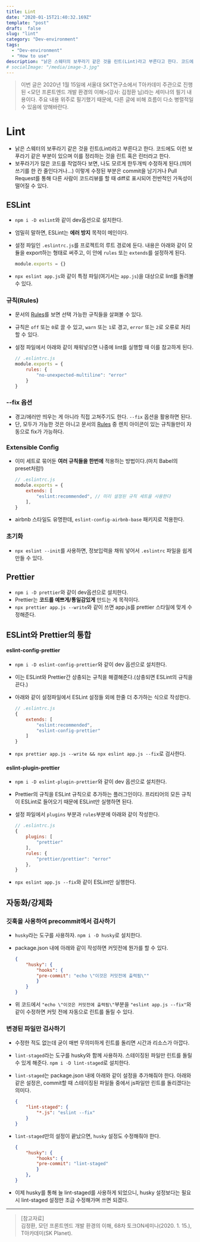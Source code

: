 ```yaml
---
title: Lint
date: "2020-01-15T21:40:32.169Z"
template: "post"
draft:  false
slug: "lint"
category: "Dev-environment"
tags:
  - "Dev-environment"
  - "How to use"
description: "낡은 스웨터의 보푸라기 같은 것을 린트(Lint)라고 부른다고 한다. 코드에도 이런 보푸라기 같은 부분이 있으며 이를 정리하는 것을 린트 혹은 린터라고 한다."
# socialImage: "/media/image-3.jpg"
---  
```


> 이번 글은 2020년 1월 15일에 서울대 SKT연구소에서 T아카데미 주관으로 진행된 <모던 프론트엔드 개발 환경의 이해>(강사: 김정환 님)라는 세미나의 필기 내용이다. 주요 내용 위주로 필기했기 때문에, 다른 글에 비해 흐름이 다소 병렬적일 수 있음에 양해바란다. 

# Lint
- 낡은 스웨터의 보푸라기 같은 것을 린트(Lint)라고 부른다고 한다. 코드에도 이런 보푸라기 같은 부분이 있으며 이를 정리하는 것을 린트 혹은 린터라고 한다.
- 보푸라기가 많은 코드를 작업하다 보면, 나도 모르게 한두개씩 수정하게 된다.(띄어쓰기를 한 칸 줄인다거나...) 이렇게 수정된 부분은 commit을 남기거나 Pull Request를 통해 다른 사람이 코드리뷰를 할 때 diff로 표시되어 전반적인 가독성이 떨어질 수 있다.


## ESLint
- `npm i -D eslint`와 같이 dev옵션으로 설치한다.
- 엄밀히 말하면, ESLint는 **에러 방지** 목적이 메인이다.
- 설정 파일인 `.eslintrc.js`를 프로젝트의 루트 경로에 둔다. 내용은 아래와 같이 모듈을 export하는 형태로 써주고, 이 안에 `rules` 또는 `extends`를 설정하게 된다.
    ```js
    module.exports = {}
    ```

- `npx eslint app.js`와 같이 특정 파일(여기서는 `app.js`)을 대상으로 lint를 돌려볼 수 있다.


### 규칙(Rules)
- 문서의 [Rules](https://eslint.org/docs/rules/)를 보면 선택 가능한 규칙들을 살펴볼 수 있다.
- 규칙은 `off` 또는 `0`로 끌 수 있고, `warn` 또는 `1`로 경고, `error` 또는 `2`로 오류로 처리할 수 있다.
- 설정 파일에서 아래와 같이 채워넣으면 나중에 lint를 실행할 때 이를 참고하게 된다.

    ```js
    // .eslintrc.js
    module.exports = {
        rules: {
            "no-unexpected-multiline": "error"
        }
    }
    ```


### --fix 옵션
- 경고/에러만 띄우는 게 아니라 직접 고쳐주기도 한다. `--fix` 옵션을 활용하면 된다.
- 단, 모두가 가능한 것은 아니고 문서의 [Rules](https://eslint.org/docs/rules/) 중 렌치 아이콘이 있는 규칙들만이 자동으로 fix가 가능하다.


### Extensible Config
- 이미 세트로 묶어둔 **여러 규칙들을 한번에** 적용하는 방법이다.(마치 Babel의 preset처럼!)

    ```js
    // .eslintrc.js
    module.exports = {
        extends: [
            "eslint:recommended", // 미리 설정된 규칙 세트을 사용한다
        ], 
    }
    ```

- airbnb 스타일도 유명한데, `eslint-config-airbnb-base` 패키지로 적용한다.


### 초기화
- `npx eslint --init`를 사용하면, 정보입력을 채워 넣어서 `.eslintrc` 파일을 쉽게 만들 수 있다.


## Prettier
- `npm i -D prettier`와 같이 dev옵션으로 설치한다.
- Prettier는 **코드를 예쁘게/통일감있게** 만드는 게 목적이다.
- `npx prettier app.js --write`와 같이 쓰면 app.js를 prettier 스타일에 맞게 수정해준다.


## ESLint와 Prettier의 통합
#### eslint-config-prettier
- `npm i -D eslint-config-prettier`와 같이 dev 옵션으로 설치한다.
- 이는 ESLint와 Prettier간 상충되는 규칙을 해결해준다.(상충되면 ESLint의 규칙을 끈다.)
- 아래와 같이 설정파일에서 ESLint 설정들 외에 한줄 더 추가하는 식으로 작성한다.
    ```js
    // .eslintrc.js
    {
        extends: [
            "eslint:recommended",
            "eslint-config-prettier"
        ]
    }
    ```

- `npx prettier app.js --write && npx eslint app.js --fix`로 검사한다.


#### eslint-plugin-prettier
- `npm i -D eslint-plugin-prettier`와 같이 dev 옵션으로 설치한다.
- Prettier의 규칙을 ESLint 규칙으로 추가하는 플러그인이다. 프리티어의 모든 규칙이 ESLint로 들어오기 때문에 ESLint만 실행하면 된다.
- 설정 파일에서 `plugins` 부분과 `rules`부분에 아래와 같이 작성한다.

    ```js
    // .eslintrc.js
    {
        plugins: [
            "prettier"
        ],
        rules: {
            "prettier/prettier": "error"
        },
    }
    ```

- `npx eslint app.js --fix`와 같이 ESLint만 실행한다.


## 자동화/강제화


### 깃훅을 사용하여 precommit에서 검사하기
- `husky`라는 도구를 사용하자. `npm i -D husky`로 설치한다.
- package.json 내에 아래와 같이 작성하면 커밋전에 뭔가를 할 수 있다.
    ```json
    {
        "husky": {
            "hooks": {
            "pre-commit": "echo \"이것은 커밋전에 출력됨\""
            }
        }
    }
    ```

- 위 코드에서 `"echo \"이것은 커밋전에 출력됨\"`부분을 `"eslint app.js --fix"`와 같이 수정하면 커밋 전에 자동으로 린트를 돌릴 수 있다.


### 변경된 파일만 검사하기
- 수정한 적도 없는데 굳이 매번 무의미하게 린트를 돌리면 시간과 리소스가 아깝다.
- `lint-staged`라는 도구를 husky와 함께 사용하자. 스테이징된 파일만 린트를 돌릴 수 있게 해준다. `npm i -D lint-staged`로 설치한다.
- `lint-staged`는 package.json 내에 아래와 같이 설정을 추가해줘야 한다. 아래와 같은 설정은, commit할 때 스테이징된 파일들 중에서 js파일만 린트를 돌리겠다는 의미다.

    ```json
    {
        "lint-staged": {
            "*.js": "eslint --fix"
        }
    }
    ```

- `lint-staged`만의 설정이 끝났으면, `husky` 설정도 수정해줘야 한다.

    ```json
    {
        "husky": {
            "hooks": {
            "pre-commit": "lint-staged"
            }
        },
    }
    ```

- 이제 husky를 통해 늘 lint-staged를 사용하게 되었으니, husky 설정보다는 필요 시 lint-staged 설정만 조금 수정해가며 쓰면 되겠다.

---

> [참고자료]  
> 김정환, 모던 프론트엔드 개발 환경의 이해, 68차 토크ON세미나(2020. 1. 15.), T아카데미(SK Planet).    